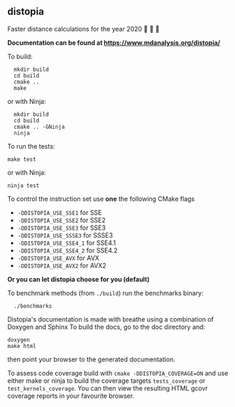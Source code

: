 distopia
--------

Faster distance calculations for the year 2020 🚀 🚀 🚀 

**Documentation can be found at https://www.mdanalysis.org/distopia/**


To build:
```
  mkdir build
  cd build
  cmake ..
  make
 ```
or with Ninja:

```
  mkdir build 
  cd build
  cmake .. -GNinja
  ninja
```
 
To run the tests:
```
make test
```
or  with Ninja:
```
ninja test
```

To control the instruction set use **one** the following CMake flags

* `-DDISTOPIA_USE_SSE1` for SSE
* `-DDISTOPIA_USE_SSE2` for SSE2
* `-DDISTOPIA_USE_SSE3` for SSE3
* `-DDISTOPIA_USE_SSSE3` for SSSE3
* `-DDISTOPIA_USE_SSE4_1` for SSE4.1
* `-DDISTOPIA_USE_SSE4_2` for SSE4.2
* `-DDISTOPIA_USE_AVX` for AVX
* `-DDISTOPIA_USE_AVX2` for AVX2

**Or you can let distopia choose for you (default)**

To benchmark methods (from `./build`) run the benchmarks binary:
```
  ./benchmarks
```
Distopia's documentation is made with breathe using a combination of Doxygen and Sphinx
To build the docs, go to the doc directory and:

```
doxygen
make html
```
then point your browser to the generated documentation.

To assess code coverage build with `cmake -DDISTOPIA_COVERAGE=ON` and use either make or ninja to build the coverage targets `tests_coverage` or `test_kernels_coverage`.  You can then view the resulting HTML gcovr coverage reports in your favourite browser.

